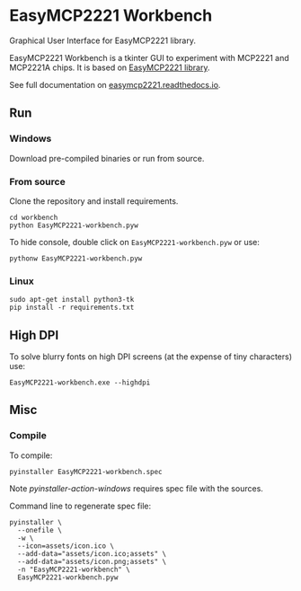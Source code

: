 # EasyMCP2221 Workbench
Graphical User Interface for EasyMCP2221 library.

EasyMCP2221 Workbench is a tkinter GUI to experiment with MCP2221 and MCP2221A chips. 
It is based on [EasyMCP2221 library](https://github.com/electronicayciencia/EasyMCP2221).

See full documentation on [easymcp2221.readthedocs.io](https://easymcp2221.readthedocs.io).

## Run

### Windows

Download pre-compiled binaries or run from source.

### From source

Clone the repository and install requirements.

    cd workbench
    python EasyMCP2221-workbench.pyw
    
To hide console, double click on `EasyMCP2221-workbench.pyw` or use:

    pythonw EasyMCP2221-workbench.pyw


### Linux

    sudo apt-get install python3-tk
    pip install -r requirements.txt

## High DPI

To solve blurry fonts on high DPI screens (at the expense of tiny characters) use:

    EasyMCP2221-workbench.exe --highdpi


## Misc

### Compile

To compile:

    pyinstaller EasyMCP2221-workbench.spec


Note *pyinstaller-action-windows* requires spec file with the sources.

Command line to regenerate spec file:

    pyinstaller \
      --onefile \
      -w \
      --icon=assets/icon.ico \
      --add-data="assets/icon.ico;assets" \
      --add-data="assets/icon.png;assets" \
      -n "EasyMCP2221-workbench" \
      EasyMCP2221-workbench.pyw


